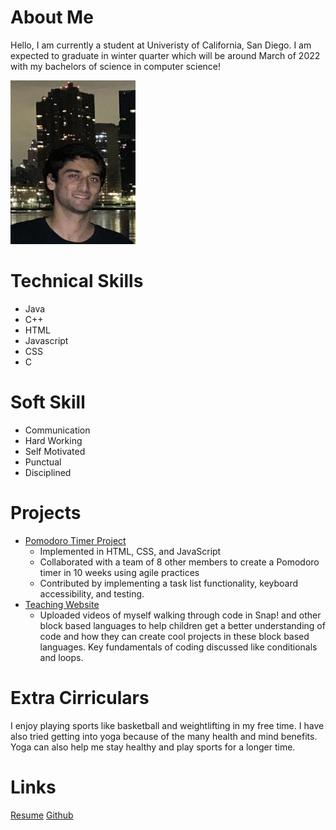 # About Me
Hello, I am currently a student at Univeristy of California, San Diego. I am expected to graduate in winter quarter which will be around March of 2022 with my bachelors of science in computer science!

<img src="picture.png" alt="selfie" width="200"/>

# Technical Skills
- Java
- C++
- HTML
- Javascript
- CSS
- C

# Soft Skill
- Communication
- Hard Working
- Self Motivated
- Punctual
- Disciplined

# Projects
- [Pomodoro Timer Project](https://19lmyers.github.io/cse110-w21-group14/)
  - Implemented in HTML, CSS, and JavaScript
  - Collaborated with a team of 8 other members to create a Pomodoro timer in 10 weeks using agile practices 
  - Contributed by implementing a task list functionality, keyboard accessibility, and testing.
- [Teaching Website](https://jkhaliqi.github.io/Teaching-Portfolio-Web-Resource/)
  - Uploaded videos of myself walking through code in Snap! and other block based languages to help children get a better understanding of code and how they can create cool projects in these block based languages. Key fundamentals of coding discussed like conditionals and loops.

# Extra Cirriculars
I enjoy playing sports like basketball and weightlifting in my free time. I have also tried getting into yoga because of the many health and mind benefits. Yoga can also help me stay healthy and play sports for a longer time.  

# Links
[Resume](Khaliqi__Jacob.pdf)
[Github](https://github.com/jkhaliqi)



